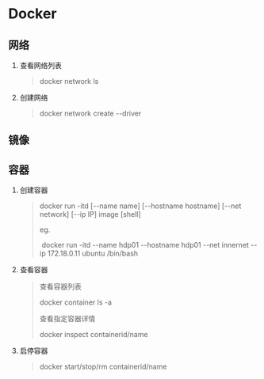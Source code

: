 # Docker

## 网络

1. 查看网络列表

   > docker network ls

2. 创建网络

   > docker network create --driver 

## 镜像



## 容器

1. 创建容器 

   > docker run -itd [--name  name]  [--hostname hostname] [--net  network]  [--ip IP]  image  [shell]
   >
   > eg. 
   >
   > ​	docker run -itd  --name hdp01 --hostname hdp01 --net innernet --ip 172.18.0.11 ubuntu  /bin/bash

2. 查看容器

   > 查看容器列表
   >
   > docker container ls  -a
   >
   > 查看指定容器详情
   >
   > docker inspect  containerid/name

3. 启停容器

   > docker  start/stop/rm  containerid/name


